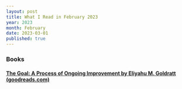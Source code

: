 ```yaml
---
layout: post
title: What I Read in February 2023
year: 2023
month: February
date: 2023-03-01
published: true
---
```


### Books

#### [The Goal: A Process of Ongoing Improvement by Eliyahu M. Goldratt (goodreads.com)](https://www.goodreads.com/book/show/113934)